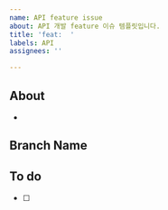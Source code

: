 ```yaml
---
name: API feature issue
about: API 개발 feature 이슈 템플릿입니다.
title: 'feat:  '
labels: API
assignees: ''

---
```


## About
<!-- 해당 이슈에서 할 작업에 대해 설명해 주세요. -->
* 

## Branch Name
<!-- 해당 이슈와 관련된 작업을 진행할 브랜치명을 작성해 주세요. -->


## To do
<!-- 해야 할 일을 적어 주세요. -->
- [ ] 

<!-- 그 외 필요한 Label, Assignees 추가하기! -->
